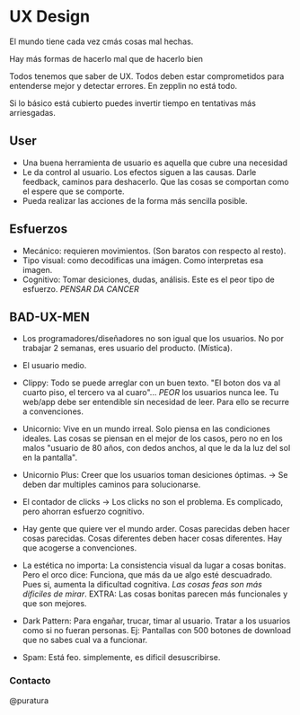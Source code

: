 # UX Design

El mundo tiene cada vez cmás cosas mal hechas.

Hay más formas de hacerlo mal que de hacerlo bien

Todos tenemos que saber de UX. Todos deben estar comprometidos para entenderse mejor y detectar errores. En zepplin no está todo.

Si lo básico está cubierto puedes invertir tiempo en tentativas más arriesgadas.

## User

- Una buena herramienta de usuario es aquella que cubre una necesidad
- Le da control al usuario. Los efectos siguen a las causas. Darle feedback, caminos para deshacerlo. Que las cosas se comportan como el espere que se comporte.
- Pueda realizar las acciones de la forma más sencilla posible.

## Esfuerzos
-  Mecánico: requieren movimientos. (Son baratos con respecto al resto).
- Tipo visual: como decodificas una imágen. Como interpretas esa imagen.
- Cognitivo: Tomar desiciones, dudas, análisis. Este es el peor tipo de esfuerzo. *PENSAR DA CANCER*

## BAD-UX-MEN

- Los programadores/diseñadores no son igual que los usuarios. No por trabajar 2 semanas, eres usuario del producto. (Mística).

- El usuario medio.

- Clippy: Todo se puede arreglar con un buen texto. "El boton dos va al cuarto piso, el tercero va al cuaro"... *PEOR* los usuarios nunca lee. Tu web/app debe ser entendible sin necesidad de leer. Para ello se recurre a convenciones.

- Unicornio: Vive en un mundo irreal. Solo piensa en las condiciones ideales. Las cosas se piensan en el mejor de los casos, pero no en los malos "usuario de 80 años, con dedos anchos, al que le da la luz del sol en la pantalla".

- Unicornio Plus: Creer que los usuarios toman desiciones óptimas. -> Se deben dar multiples caminos para solucionarse.

- El contador de clicks -> Los clicks no son el problema. Es complicado, pero ahorran esfuerzo cognitivo.

- Hay gente que quiere ver el mundo arder. Cosas parecidas deben hacer cosas parecidas. Cosas diferentes deben hacer cosas diferentes. Hay que acogerse a convenciones.

- La estética no importa: La consistencia visual da lugar a cosas bonitas. Pero el orco dice: Funciona, que más da ue algo esté descuadrado. Pues si, aumenta la dificultad cognitiva. *Las cosas feas son más dificiles de mirar*.
EXTRA: Las cosas bonitas parecen más funcionales y que son mejores.

- Dark Pattern: Para engañar, trucar, timar al usuario. Tratar a los usuarios como si no fueran personas. Ej: Pantallas con 500 botones de download que no sabes cual va a funcionar.

- Spam: Está feo. simplemente, es dificil desuscribirse.


### Contacto
@puratura

